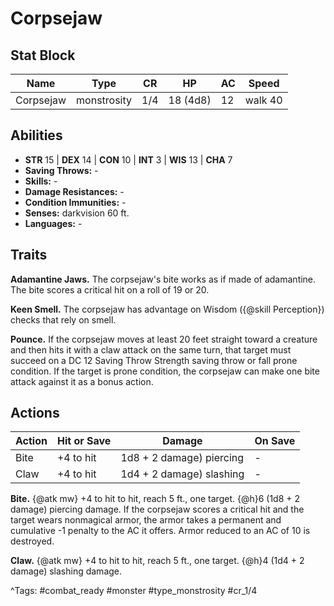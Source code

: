 # Corpsejaw

## Stat Block

| Name | Type | CR | HP | AC | Speed |
|------|------|----|----|----|-------|
| Corpsejaw | monstrosity | 1/4 | 18 (4d8) | 12 | walk 40 |

## Abilities

- **STR** 15 | **DEX** 14 | **CON** 10 | **INT** 3 | **WIS** 13 | **CHA** 7
- **Saving Throws:** -  
- **Skills:** -  
- **Damage Resistances:** -  
- **Condition Immunities:** -  
- **Senses:** darkvision 60 ft.  
- **Languages:** -

## Traits

**Adamantine Jaws.** The corpsejaw's bite works as if made of adamantine. The bite scores a critical hit on a roll of 19 or 20.

**Keen Smell.** The corpsejaw has advantage on Wisdom ({@skill Perception}) checks that rely on smell.

**Pounce.** If the corpsejaw moves at least 20 feet straight toward a creature and then hits it with a claw attack on the same turn, that target must succeed on a DC 12 Saving Throw Strength saving throw or fall prone condition. If the target is prone condition, the corpsejaw can make one bite attack against it as a bonus action.


## Actions

| Action | Hit or Save | Damage | On Save |
|--------|--------------|--------|----------|
| Bite | +4 to hit | 1d8 + 2 damage) piercing | - |
| Claw | +4 to hit | 1d4 + 2 damage) slashing | - |

**Bite.** {@atk mw} +4 to hit to hit, reach 5 ft., one target. {@h}6 (1d8 + 2 damage) piercing damage. If the corpsejaw scores a critical hit and the target wears nonmagical armor, the armor takes a permanent and cumulative -1 penalty to the AC it offers. Armor reduced to an AC of 10 is destroyed.

**Claw.** {@atk mw} +4 to hit to hit, reach 5 ft., one target. {@h}4 (1d4 + 2 damage) slashing damage.


^Tags: #combat_ready #monster #type_monstrosity #cr_1/4